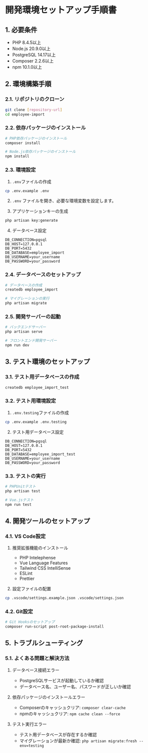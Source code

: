 # 開発環境セットアップ手順書

## 1. 必要条件
- PHP 8.4.5以上
- Node.js 20.9.0以上
- PostgreSQL 14.17以上
- Composer 2.2.6以上
- npm 10.1.0以上

## 2. 環境構築手順

### 2.1. リポジトリのクローン
```bash
git clone [repository-url]
cd employee-import
```

### 2.2. 依存パッケージのインストール
```bash
# PHP依存パッケージのインストール
composer install

# Node.js依存パッケージのインストール
npm install
```

### 2.3. 環境設定
1. `.env`ファイルの作成
```bash
cp .env.example .env
```
2. `.env` ファイルを開き、必要な環境変数を設定します。

3. アプリケーションキーの生成
```bash
php artisan key:generate
```

4. データベース設定
```env
DB_CONNECTION=pgsql
DB_HOST=127.0.0.1
DB_PORT=5432
DB_DATABASE=employee_import
DB_USERNAME=your_username
DB_PASSWORD=your_password
```

### 2.4. データベースのセットアップ
```bash
# データベースの作成
createdb employee_import

# マイグレーションの実行
php artisan migrate
```

### 2.5. 開発サーバーの起動
```bash
# バックエンドサーバー
php artisan serve

# フロントエンド開発サーバー
npm run dev
```

## 3. テスト環境のセットアップ

### 3.1. テスト用データベースの作成
```bash
createdb employee_import_test
```

### 3.2. テスト用環境設定
1. `.env.testing`ファイルの作成
```bash
cp .env.example .env.testing
```

2. テスト用データベース設定
```env
DB_CONNECTION=pgsql
DB_HOST=127.0.0.1
DB_PORT=5432
DB_DATABASE=employee_import_test
DB_USERNAME=your_username
DB_PASSWORD=your_password
```

### 3.3. テストの実行
```bash
# PHPUnitテスト
php artisan test

# Vue.jsテスト
npm run test
```

## 4. 開発ツールのセットアップ

### 4.1. VS Code設定
1. 推奨拡張機能のインストール
   - PHP Intelephense
   - Vue Language Features
   - Tailwind CSS IntelliSense
   - ESLint
   - Prettier

2. 設定ファイルの配置
```bash
cp .vscode/settings.example.json .vscode/settings.json
```

### 4.2. Git設定
```bash
# Git Hooksのセットアップ
composer run-script post-root-package-install
```

## 5. トラブルシューティング

### 5.1. よくある問題と解決方法
1. データベース接続エラー
   - PostgreSQLサービスが起動しているか確認
   - データベース名、ユーザー名、パスワードが正しいか確認

2. 依存パッケージのインストールエラー
   - Composerのキャッシュクリア: `composer clear-cache`
   - npmのキャッシュクリア: `npm cache clean --force`

3. テスト実行エラー
   - テスト用データベースが存在するか確認
   - マイグレーションが最新か確認: `php artisan migrate:fresh --env=testing`
